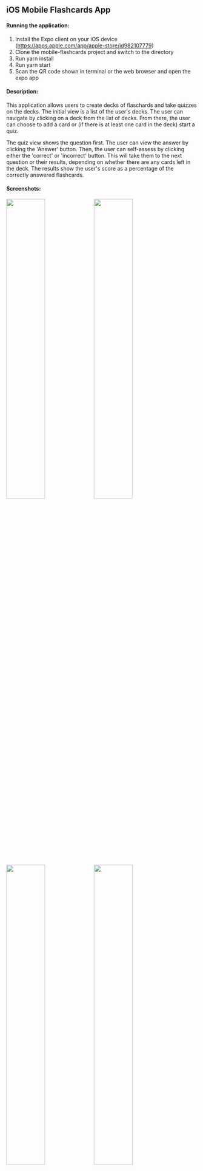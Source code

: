 ## iOS Mobile Flashcards App

#### Running the application:
1. Install the Expo client on your iOS device (https://apps.apple.com/app/apple-store/id982107779)
2. Clone the mobile-flashcards project and switch to the directory
3. Run yarn install
4. Run yarn start
5. Scan the QR code shown in terminal or the web browser and open the expo app

#### Description:
This application allows users to create decks of flaschards and take quizzes on the decks. The initial view is a list of the user's decks. The user can navigate by clicking on a deck from the list of decks. From there, the user can choose to add a card or (if there is at least one card in the deck) start a quiz.

The quiz view shows the question first. The user can view the answer by clicking the 'Answer' button. Then, the user can self-assess by clicking either the 'correct' or 'incorrect' button. This will take them to the next question or their results, depending on whether there are any cards left in the deck. The results show the user's score as a percentage of the correctly answered flashcards.

#### Screenshots:
<img src="https://reactnd-mobile-flaschards-screenshots.s3.amazonaws.com/deck-list.png" width="45%" />

<img src="https://reactnd-mobile-flaschards-screenshots.s3.amazonaws.com/add-card-inactive.png" width="45%" />

<img src="https://reactnd-mobile-flaschards-screenshots.s3.amazonaws.com/add-deck-active.png" width="45%" />

<img src="https://reactnd-mobile-flaschards-screenshots.s3.amazonaws.com/deck-title-taken.png" width="45%" />

<img src="https://reactnd-mobile-flaschards-screenshots.s3.amazonaws.com/individual-deck-view.png" width="45%" />

<img src="https://reactnd-mobile-flaschards-screenshots.s3.amazonaws.com/add-card-inactive.png" width="45%" />

<img src="https://reactnd-mobile-flaschards-screenshots.s3.amazonaws.com/add-card-active.png" width="45%" />

<img src="https://reactnd-mobile-flaschards-screenshots.s3.amazonaws.com/quiz-question-view.png" width="45%" />

<img src="https://reactnd-mobile-flaschards-screenshots.s3.amazonaws.com/quiz-answer-view.png" width="45%" />

<img src="https://reactnd-mobile-flaschards-screenshots.s3.amazonaws.com/score-less-than-100.png" width="45%" />

<img src="https://reactnd-mobile-flaschards-screenshots.s3.amazonaws.com/quiz-score-100.png" width="45%" />
